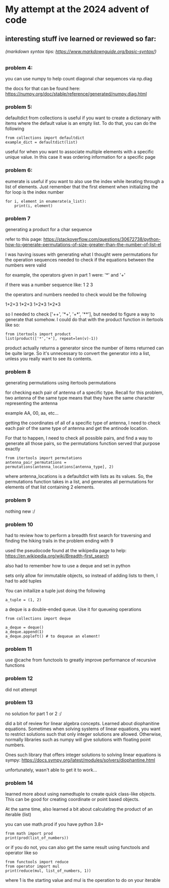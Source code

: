 # My attempt at the 2024 advent of code

## interesting stuff ive learned or reviewed so far:

###### (markdown syntax tips: https://www.markdownguide.org/basic-syntax/)

### problem 4:

you can use numpy to help count diagonal char sequences via np.diag

the docs for that can be found here: https://numpy.org/doc/stable/reference/generated/numpy.diag.html

### problem 5:
defaultdict from collections is useful if you want to create a dictionary with items where the default value is an empty list. To do that, you can do the following

    from collections import defaultdict
    example_dict = defaultdict(list)

useful for when you want to associate multiple elements with a specific unique value. In this case it was ordering information for a specific page

### problem 6:
eumerate is useful if you want to also use the index while iterating through a list of elements. Just remember that the first element when initializing the for loop is the index number

    for i, element in enumerate(a_list):
        print(i, element)

### problem 7
generating a product for a char sequence

refer to this page: https://stackoverflow.com/questions/30672738/python-how-to-generate-permutations-of-size-greater-than-the-number-of-list-el

I was having issues with generating what I thought were permutations for the operation sequences needed to check if the equations between the numbers were valid

for example, the operators given in part 1 were: '*' and '+'

if there was a number sequence like: 1 2 3

the operators and numbers needed to check would be the following

1+2+3
1\*2+3
1+2\*3
1\*2\*3

so I needed to check ['++', '*+', '+\*', '\*\*'], but needed to figure a way to generate that somehow. I could do that with the product function in itertools like so:

    from itertools import product
    list(product(['*','+'], repeat=len(v)-1))

product actually returns a generator since the number of items returned can be quite large. So it's unnecessary to convert the generator into a list, unless you really want to see its contents.

### problem 8
generating permutations using itertools permutations

for checking each pair of antenna of a specific type. Recall for this problem, two antenna of the same type means that they have the same character representing the antenna

example AA, 00, aa, etc...

getting the coordinates of all of a specific type of antenna, I need to check each pair of the same type of antenna and get the antinode location.

For that to happen, I need to check all possible pairs, and find a way to generate all those pairs, so the permutations function served that purpose exactly

    from itertools import permutations
    antenna_pair_permutations = permutations(antenna_locations[antenna_type], 2)

where antenna_locations is a defaultdict with lists as its values. So, the permutations function takes in a list, and generates all permutations for elements of that list containing 2 elements.

### problem 9
nothing new :/

### problem 10

had to review how to perform a breadth first search for traversing and finding the hiking trails in the problem ending with 9

used the pseudocode found at the wikipedia page to help: https://en.wikipedia.org/wiki/Breadth-first_search

also had to remember how to use a deque and set in python

sets only allow for immutable objects, so instead of adding lists to them, I had to add tuples

You can initailize a tuple just doing the following

    a_tuple = (1, 2)

a deque is a double-ended queue. Use it for queueing operations

    from collections import deque

    a_deque = deque()
    a_deque.append(1)
    a_deque.popleft() # to dequeue an element!

### problem 11

use @cache from functools to greatly improve performance of recursive functions

### problem 12

did not attempt

### problem 13

no solution for part 1 or 2 :/

did a bit of review for linear algebra concepts. Learned about diophanitine equations. Sometimes when solving systems of linear equations, you want to restrict solutions such that only integer solutions are allowed. Otherwise, normally libraries such as numpy will give solutions with floating point numbers. 

Ones such library that offers integer solutions to solving linear equations is sympy: https://docs.sympy.org/latest/modules/solvers/diophantine.html

unfortunately, wasn't able to get it to work...

### problem 14

learned more about using namedtuple to create quick class-like objects. This can be good for creating coordinate or point based objects.

At the same time, also learned a bit about calculating the product of an iterable (list)

you can use math.prod if you have python 3.8+

    from math import prod
    print(prod(list_of_numbers))

or if you do not, you can also get the same result using functools and operator like so

    from functools import reduce
    from operator import mul
    print(reduce(mul, list_of_numbers, 1))

where 1 is the starting value and mul is the operation to do on your iterable



